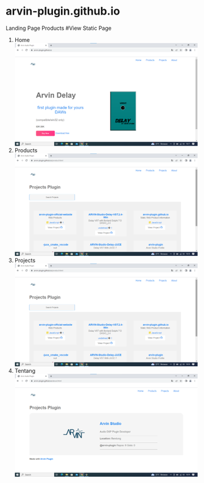 # arvin-plugin.github.io
Landing Page Products
#View Static Page
1. Home
<img src="capture/Capture-1.png"></img>
2. Products
<img src="capture/Capture-2.png"></img>
3. Projects
<img src="capture/Capture-2.png"></img>
4. Tentang
<img src="capture/Capture-3.png"></img>
